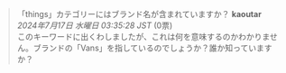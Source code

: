 >「things」カテゴリーにはブランド名が含まれていますか？
> **kaoutar** *2024年7月17日 水曜日 03:35:28 JST* (0票)  
> このキーワードに出くわしましたが、これは何を意味するのかわかりません。ブランドの「Vans」を指しているのでしょうか？誰か知っていますか？
